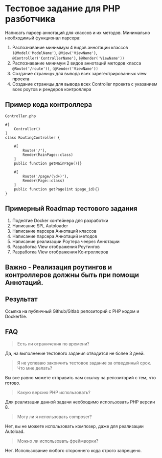Тестовое задание для PHP разботчика
===
Написать парсер аннотаций для классов и их методов. Минимально необходимый функционал парсера:
1. Распознавание миниммум 4 видов аннотации классов `(@Model('ModelName')`, `@View('ViewName')`, `@Controller('ControllerName')`, `(@Render('ViewName'))`
2. Распознавание минимум 2 видов аннотаций методов класса `@Route('/route'))`, `(@Render('ViewName'))`
3. Создание страницы для вывода всех зарегестрированных view проекта
4. Создание страницы для вывода всех Controller проекта с указанием всех роутов и рендеров контроллера

Пример кода контроллера
---

```
Controller.php

#[
    Controller()
]
class RoutingController {
    
    #[
        Route('/'),
        Render(MainPage::class)
    ]
    public function getMainPage(){}
    
    #[
        Route('/page/(\d+)'),
        Render(Page::class)
    ]
    public function getPage(int $page_id){}
}

```

Примерный Roadmap тестового задания
---
1. Поднятие Docker контейнера для разработки
2. Написание SPL Autoloader
3. Написание парсера Аннотаций классов
4. Написание парсера Аннотаций методов
5. Написание реализации Роутера чеерез Аннотации
6. Разработка View отображения Роутингов
7. Разработка View отображения Контроллеров

Важно - Реализация роутингов и контроллеров должны быть при помощи Аннотаций.
---

Результат
---
Ссылка на публичный Github/Gitlab репозиторий с PHP кодом и Dockerfile.

FAQ
---
> Есть ли ограничения по времени?

Да, на выполнение тестового задания отводится не более 3 дней.

> Я не успеваю закончить тестовое задание за отведенный срок. Что мне делать?

Вы все равно можете отправить нам ссылку на репозиторий с тем, что готово.

> Какую версию PHP использовать?

Для реализации данной задачи необходимо использовать PHP версии 8.

> Могу ли я использовать composer?

Нет, вы не можете использовать композер, даже для реализации Autoload.

> Можно ли использовать фреймворки?

Нет. Использование любого стороннего кода строго запрещено. 
